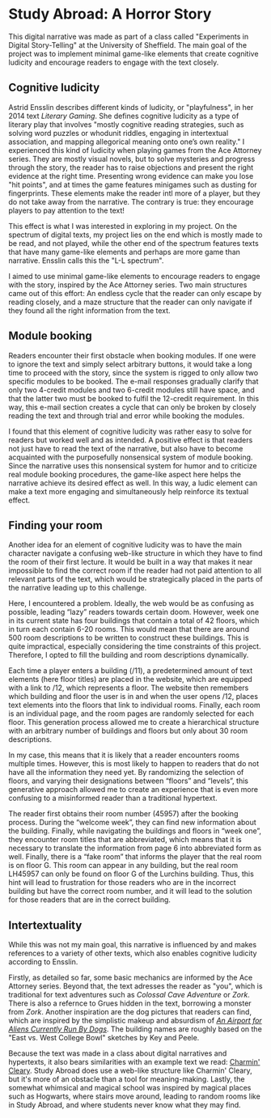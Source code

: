 # Study Abroad: A Horror Story
This digital narrative was made as part of a class called "Experiments in Digital Story-Telling" at the University of Sheffield. The main goal of the project was to implement minimal game-like elements that create cognitive ludicity and encourage readers to engage with the text closely. 

## Cognitive ludicity
Astrid Ensslin describes different kinds of ludicity, or "playfulness", in her 2014 text *Literary Gaming*. She defines cognitive ludicity as a type of literary play that involves "mostly cognitive reading strategies, such as solving word puzzles or whodunit riddles, engaging in intertextual association, and mapping allegorical meaning onto one’s own reality." I experienced this kind of ludicity when playing games from the Ace Attorney series. They are mostly visual novels, but to solve mysteries and progress through the story, the reader has to raise objections and present the right evidence at the right time. Presenting wrong evidence can make you lose "hit points", and at times the game features minigames such as dusting for fingerprints. These elements make the reader intl more of a player, but they do not take away from the narrative. The contrary is true: they encourage players to pay attention to the text!

This effect is what I was interested in exploring in my project. On the spectrum of digital texts, my project lies on the end which is mostly made to be read, and not played, while the other end of the spectrum features texts that have many game-like elements and perhaps are more game than narrative. Ensslin calls this the "L-L spectrum".

I aimed to use minimal game-like elements to encourage readers to engage with the story, inspired by the Ace Attorney series. Two main structures came out of this effort: An endless cycle that the reader can only escape by reading closely, and a maze structure that the reader can only navigate if they found all the right information from the text.

## Module booking
Readers encounter their first obstacle when booking modules. If one were to ignore the text and simply select arbitrary buttons, it would take a long time to proceed with the story, since the system is rigged to only allow two specific modules to be booked. The e-mail responses gradually clarify that only two 4-credit modules and two 6-credit modules still have space, and that the latter two must be booked to fulfil the 12-credit requirement. In this way, this e-mail section creates a cycle that can only be broken by closely reading the text and through trial and error while booking the modules.

I found that this element of cognitive ludicity was rather easy to solve for readers but worked well and as intended. A positive effect is that readers not just have to read the text of the narrative, but also have to become acquainted with the purposefully nonsensical system of module booking. Since the narrative uses this nonsensical system for humor and to criticize real module booking procedures, the game-like aspect here helps the narrative achieve its desired effect as well. In this way, a ludic element can make a text more engaging and simultaneously help reinforce its textual effect.

## Finding your room
Another idea for an element of cognitive ludicity was to have the main character navigate a confusing web-like structure in which they have to find the room of their first lecture. It would be built in a way that makes it near impossible to find the correct room if the reader had not paid attention to all relevant parts of the text, which would be strategically placed in the parts of the narrative leading up to this challenge. 

Here, I encountered a problem. Ideally, the web would be as confusing as possible, leading “lazy” readers towards certain doom. However, week one in its current state has four buildings that contain a total of 42 floors, which in turn each contain 6-20 rooms. This would mean that there are around 500 room descriptions to be written to construct these buildings. This is quite impractical, especially considering the time constraints of this project. Therefore, I opted to fill the building and room descriptions dynamically. 

Each time a player enters a building (/11), a predetermined amount of text elements (here floor titles) are placed in the website, which are equipped with a link to /12, which represents a floor. The website then remembers which building and floor the user is in and when the user opens /12, places text elements into the floors that link to individual rooms. Finally, each room is an individual page, and the room pages are randomly selected for each floor. This generation process allowed me to create a hierarchical structure with an arbitrary number of buildings and floors but only about 30 room descriptions. 

In my case, this means that it is likely that a reader encounters rooms multiple times. However, this is most likely to happen to readers that do not have all the information they need yet. By randomizing the selection of floors, and varying their designations between “floors” and “levels”, this generative approach allowed me to create an experience that is even more confusing to a misinformed reader than a traditional hypertext. 

The reader first obtains their room number (45957) after the booking process. During the “welcome week”, they can find new information about the building. Finally, while navigating the buildings and floors in “week one”, they encounter room titles that are abbreviated, which means that it is necessary to translate the information from page 6 into abbreviated form as well. Finally, there is a “fake room” that informs the player that the real room is on floor G. This room can appear in any building, but the real room LH45957 can only be found on floor G of the Lurchins building. Thus, this hint will lead to frustration for those readers who are in the incorrect building but have the correct room number, and it will lead to the solution for those readers that are in the correct building.

## Intertextuality
While this was not my main goal, this narrative is influenced by and makes references to a variety of other texts, which also enables cognitive ludicity according to Ensslin.

Firstly, as detailed so far, some basic mechanics are informed by the Ace Attorney series. Beyond that, the text adresses the reader as "you", which is traditional for text adventures such as *Colossal Cave Adventure* or *Zork*. There is also a refernce to Grues hidden in the text, borrowing a monster from *Zork*. Another inspiration are the dog pictures that readers can find, which are inspired by the simplistic makeup and absurdism of [*An Airport for Aliens Currently Run By Dogs*](https://www.theguardian.com/games/2021/jun/02/an-airport-for-aliens-currently-run-by-dogs-review-surrealist-humour-in-ruff-packaging). The building names are roughly based on the "East vs. West College Bowl" sketches by Key and Peele.

Because the text was made in a class about digital narratives and hypertexts, it also bears similarities with an example text we read: [Charmin' Cleary](http://www.eastgate.com/Charmin/). Study Abroad does use a web-like structure like Charmin' Cleary, but it's more of an obstacle than a tool for meaning-making. Lastly, the somewhat whimsical and magical school was inspired by magical places such as Hogwarts, where stairs move around, leading to random rooms like in Study Abroad, and where students never know what they may find.